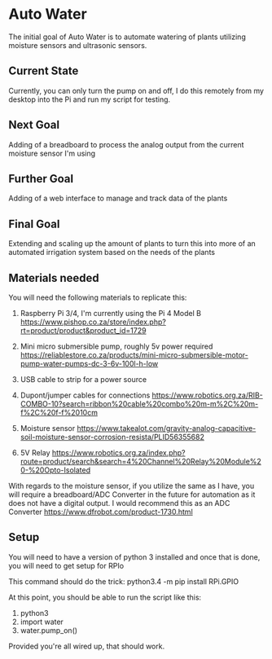 # Auto Water

The initial goal of Auto Water is to automate watering of plants utilizing moisture sensors and ultrasonic sensors.

## Current State

Currently, you can only turn the pump on and off, I do this remotely from my desktop into the Pi and run my script for testing.

## Next Goal

Adding of a breadboard to process the analog output from the current moisture sensor I'm using

## Further Goal

Adding of a web interface to manage and track data of the plants

## Final Goal

Extending and scaling up the amount of plants to turn this into more of an automated irrigation system based on the needs of the plants

## Materials needed
You will need the following materials to replicate this:
1. Raspberry Pi 3/4, I'm currently using the Pi 4 Model B
https://www.pishop.co.za/store/index.php?rt=product/product&product_id=1729

2. Mini micro submersible pump, roughly 5v power required
https://reliablestore.co.za/products/mini-micro-submersible-motor-pump-water-pumps-dc-3-6v-100l-h-low

3. USB cable to strip for a power source

4. Dupont/jumper cables for connections
https://www.robotics.org.za/RIB-COMBO-10?search=ribbon%20cable%20combo%20m-m%2C%20m-f%2C%20f-f%2010cm

5. Moisture sensor
https://www.takealot.com/gravity-analog-capacitive-soil-moisture-sensor-corrosion-resista/PLID56355682

6. 5V Relay
https://www.robotics.org.za/index.php?route=product/search&search=4%20Channel%20Relay%20Module%20-%20Opto-Isolated

With regards to the moisture sensor, if you utilize the same as I have, you will require a breadboard/ADC Converter in the future for automation as it does not have a digital output. I would recommend this as an ADC Converter https://www.dfrobot.com/product-1730.html

## Setup

You will need to have a version of python 3 installed and once that is done, you will need to get setup for RPIo

This command should do the trick:
python3.4 -m pip install RPi.GPIO

At this point, you should be able to run the script like this:
1. python3
2. import water
3. water.pump_on()

Provided you're all wired up, that should work.

